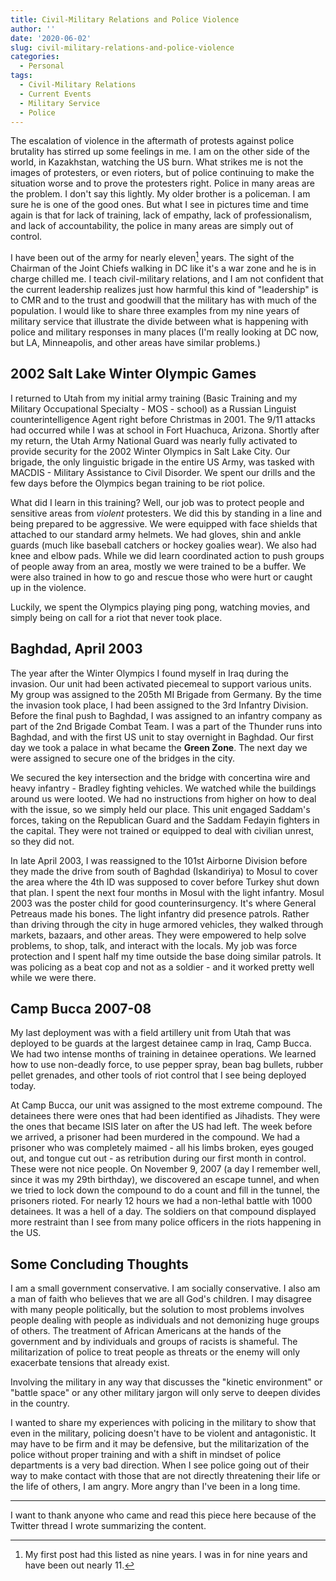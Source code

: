 ```yaml
---
title: Civil-Military Relations and Police Violence
author: ''
date: '2020-06-02'
slug: civil-military-relations-and-police-violence
categories:
  - Personal
tags:
  - Civil-Military Relations
  - Current Events
  - Military Service
  - Police
---
```


The escalation of violence in the aftermath of protests against police brutality has stirred up some feelings in me. I am on the other side of the world, in Kazakhstan, watching the US burn. What strikes me is not the images of protesters, or even rioters, but of police continuing to make the situation worse and to prove the protesters right. Police in many areas are the problem. I don't say this lightly. My older brother is a policeman. I am sure he is one of the good ones. But what I see in pictures time and time again is that for lack of training, lack of empathy, lack of professionalism, and lack of accountability, the police in many areas are simply out of control.

I have been out of the army for nearly eleven[^1] years. The sight of the Chairman of the Joint Chiefs walking in DC like it's a war zone and he is in charge chilled me.  I teach civil-military relations, and I am not confident that the current leadership realizes just how harmful this kind of "leadership" is to CMR and to the trust and goodwill that the military has with much of the population. I would like to share three examples from my nine years of military service that illustrate the divide between what is happening with police and military responses in many places (I'm really looking at DC now, but LA, Minneapolis, and other areas have similar problems.)

## 2002 Salt Lake Winter Olympic Games

I returned to Utah from my initial army training (Basic Training and my Military Occupational Specialty - MOS - school) as a Russian Linguist counterintelligence Agent right before Christmas in 2001.  The 9/11 attacks had occurred while I was at school in Fort Huachuca, Arizona. Shortly after my return, the Utah Army National Guard was nearly fully activated to provide security for the 2002 Winter Olympics in Salt Lake City. Our brigade, the only linguistic brigade in the entire US Army, was tasked with MACDIS - Military Assistance to Civil Disorder. We spent our drills and the few days before the Olympics began training to be riot police.

What did I learn in this training? Well, our job was to protect people and sensitive areas from *violent* protesters.  We did this by standing in a line and being prepared to be aggressive. We were equipped with face shields that attached to our standard army helmets.  We had gloves, shin and ankle guards (much like baseball catchers or hockey goalies wear).  We also had knee and elbow pads. While we did learn coordinated action to push groups of people away from an area, mostly we were trained to be a buffer. We were also trained in how to go and rescue those who were hurt or caught up in the violence.

Luckily, we spent the Olympics playing ping pong, watching movies, and simply being on call for a riot that never took place. 

## Baghdad, April 2003

The year after the Winter Olympics I found myself in Iraq during the invasion. Our unit had been activated piecemeal to support various units. My group was assigned to the 205th MI Brigade from Germany. By the time the invasion took place, I had been assigned to the 3rd Infantry Division. Before the final push to Baghdad, I was assigned to an infantry company as part of the 2nd Brigade Combat Team. I was a part of the Thunder runs into Baghdad, and with the first US unit to stay overnight in Baghdad.  Our first day we took a palace in what became the **Green Zone**.  The next day we were assigned to secure one of the bridges in the city.

We secured the key intersection and the bridge with concertina wire and heavy infantry - Bradley fighting vehicles.  We watched while the buildings around us were looted. We had no instructions from higher on how to deal with the issue, so we simply held our place. This unit engaged Saddam's forces, taking on the Republican Guard and the Saddam Fedayin fighters in the capital. They were not trained or equipped to deal with civilian unrest, so they did not.  

In late April 2003, I was reassigned to the 101st Airborne Division before they made the drive from south of Baghdad (Iskandiriya) to Mosul to cover the area where the 4th ID was supposed to cover before Turkey shut down that plan.  I spent the next four months in Mosul with the light infantry. Mosul 2003 was the poster child for good counterinsurgency. It's where General Petreaus made his bones. The light infantry did presence patrols. Rather than driving through the city in huge armored vehicles, they walked through markets, bazaars, and other areas.  They were empowered to help solve problems, to shop, talk, and interact with the locals.  My job was force protection and I spent half my time outside the base doing similar patrols. It was policing as a beat cop and not as a soldier - and it worked pretty well while we were there.

## Camp Bucca 2007-08

My last deployment was with a field artillery unit from Utah that was deployed to be guards at the largest detainee camp in Iraq, Camp Bucca.  We had two intense months of training in detainee operations.  We learned how to use non-deadly force, to use pepper spray, bean bag bullets, rubber pellet grenades, and other tools of riot control that I see being deployed today.

At Camp Bucca, our unit was assigned to the most extreme compound.  The detainees there were ones that had been identified as Jihadists.  They were the ones that became ISIS later on after the US had left. The week before we arrived, a prisoner had been murdered in the compound.  We had a prisoner who was completely maimed - all his limbs broken, eyes gouged out, and tongue cut out - as retribution during our first month in control.  These were not nice people. On November 9, 2007 (a day I remember well, since it was my 29th birthday), we discovered an escape tunnel, and when we tried to lock down the compound to do a count and fill in the tunnel, the prisoners rioted.  For nearly 12 hours we had a non-lethal battle with 1000 detainees. It was a hell of a day. The soldiers on that compound displayed more restraint than I see from many police officers in the riots happening in the US.

## Some Concluding Thoughts

I am a small government conservative. I am socially conservative. I also am a man of faith who believes that we are all God's children. I may disagree with many people politically, but the solution to most problems involves people dealing with people as individuals and not demonizing huge groups of others. The treatment of African Americans at the hands of the government and by individuals and groups of racists is shameful. The militarization of police to treat people as threats or the enemy will only exacerbate tensions that already exist. 

Involving the military in any way that discusses the "kinetic environment" or "battle space" or any other military jargon will only serve to deepen divides in the country. 

I wanted to share my experiences with policing in the military to show that even in the military, policing doesn't have to be violent and antagonistic.  It may have to be firm and it may be defensive, but the militarization of the police without proper training and with a shift in mindset of police departments is a very bad direction. When I see police going out of their way to make contact with those that are not directly threatening their life or the life of others, I am angry.  More angry than I've been in a long time.

___

I want to thank anyone who came and read this piece here because of the Twitter thread I wrote summarizing the content. 


[^1]: My first post had this listed as nine years.  I was in for nine years and have been out nearly 11. 
